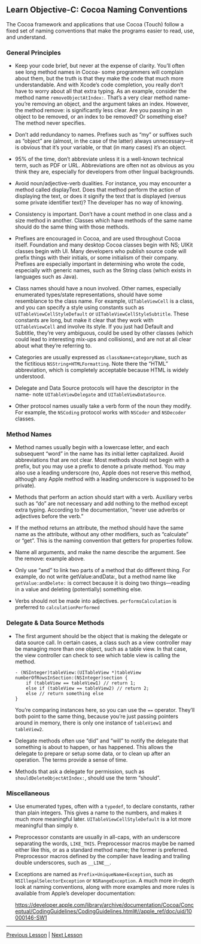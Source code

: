 ## Learn Objective-C: Cocoa Naming Conventions

The Cocoa framework and applications that use Cocoa (Touch) follow a fixed set of naming conventions that make the programs easier to read, use, and understand.

### General Principles

* Keep your code brief, but never at the expense of clarity. You’ll often see long method names in Cocoa- some programmers will complain about them, but the truth is that they make the code that much more understandable. And with Xcode’s code completion, you really don’t have to worry about all that extra typing. As an example, consider the method name `removeObjectAtIndex:`. That’s a very clear method name- you’re removing an object, and the argument takes an index. However, the method remove: is significantly less clear. Are you passing in an object to be removed, or an index to be removed? Or something else? The method never specifies.

* Don’t add redundancy to names. Prefixes such as “my” or suffixes such as “object” are (almost, in the case of the latter) always unnecessary—it is obvious that it’s your variable, or that (in many cases) it’s an object.

* 95% of the time, don’t abbreviate unless it is a well-known technical term, such as PDF or URL. Abbreviations are often not as obvious as you think they are, especially for developers from other lingual backgrounds.

* Avoid noun/adjective-verb dualities. For instance, you may encounter a method called displayText. Does that method perform the action of displaying the text, or does it signify the text that is displayed (versus some private identifier text)? The developer has no way of knowing.

* Consistency is important. Don’t have a count method in one class and a size method in another. Classes which have methods of the same name should do the same thing with those methods.

* Prefixes are encouraged in Cocoa, and are used throughout Cocoa itself. Foundation and many desktop Cocoa classes begin with NS; UIKit classes begin with UI. Many developers who publish source code will prefix things with their initials, or some initialism of their company. Prefixes are especially important in determining who wrote the code, especially with generic names, such as the String class (which exists in languages such as Java).

* Class names should have a noun involved. Other names, especially enumerated types/state representations, should have some resemblance to the class name. For example, `UITableViewCell` is a class, and you can specify a style using constants such as `UITableViewCellStyleDefault` or `UITableViewCellStyleSubtitle`. These constants are long, but make it clear that they work with `UITableViewCell` and involve its style. If you just had Default and Subtitle, they’re very ambiguous, could be used by other classes (which could lead to interesting mix-ups and collisions), and are not at all clear about what they’re referring to.

* Categories are usually expressed as `className+categoryName`, such as the fictitious `NSString+HTMLFormatting`. Note there the “HTML” abbreviation, which is completely acceptable because HTML is widely understood.

* Delegate and Data Source protocols will have the descriptor in the name- note `UITableViewDelegate` and `UITableViewDataSource`.

* Other protocol names usually take a verb form of the noun they modify. For example, the `NSCoding` protocol works with `NSCoder` and `NSDecoder` classes.

### Method Names

* Method names usually begin with a lowercase letter, and each subsequent “word” in the name has its initial letter capitalized. Avoid abbreviations that are not clear. Most methods should not begin with a prefix, but you may use a prefix to denote a private method. You may also use a leading underscore (no, Apple does not reserve this method, although any Apple method with a leading underscore is supposed to be private).

* Methods that perform an action should start with a verb. Auxiliary verbs such as “do” are not necessary and add nothing to the method except extra typing. According to the documentation, “never use adverbs or adjectives before the verb.”

* If the method returns an attribute, the method should have the same name as the attribute, without any other modifiers, such as “calculate” or “get”. This is the naming convention that getters for properties follow.

* Name all arguments, and make the name describe the argument. See the remove: example above.

* Only use “and” to link two parts of a method that do different thing. For example, do not write getValue:andData:, but a method name like `getValue:andDelete:` is correct because it is doing two things—reading in a value and deleting (potentially) something else.

* Verbs should not be made into adjectives. `performsCalculation` is preferred to `calculationPerformed`

### Delegate & Data Source Methods

* The first argument should be the object that is making the delegate or data source call. In certain cases, a class such as a view controller may be managing more than one object, such as a table view. In that case, the view controller can check to see which table view is calling the method.

    ```objc
    - (NSInteger)tableView:(UITableView *)tableView numberOfRowsInSection:(NSInteger)section {
        if (tableView == tableView1) // return 1; 
        else if (tableView == tableView2) // return 2; 
        else // return something else
    }
    ```

    You’re comparing instances here, so you can use the `==` operator. They’ll both point to the same thing, because you’re just passing pointers around in memory, there is only one instance of `tableView1` and `tableView2`.

* Delegate methods often use “did” and “will” to notify the delegate that something is about to happen, or has happened. This allows the delegate to prepare or setup some data, or to clean up after an operation. The terms provide a sense of time.

* Methods that ask a delegate for permission, such as `shouldDeleteObjectAtIndex:`, should use the term “should”.

### Miscellaneous

* Use enumerated types, often with a `typedef`, to declare constants, rather than plain integers. This gives a name to the numbers, and makes it much more meaningful later. `UITableViewCellStyleDefault` is a lot more meaningful than simply `0`.

* Preprocessor constants are usually in all-caps, with an underscore separating the words, `LIKE_THIS`. Preprocessor macros maybe be named either like this, or as a standard method name; the former is preferred. Preprocessor macros defined by the compiler have leading and trailing double underscores, such as `__LINE__`.

* Exceptions are named as `Prefix+UniqueName+Exception`, such as `NSIllegalSelectorException` or `NSRangeException`. A much more in-depth look at naming conventions, along with more examples and more rules is available from Apple’s developer documentation:

    https://developer.apple.com/library/archive/documentation/Cocoa/Conceptual/CodingGuidelines/CodingGuidelines.html#//apple_ref/doc/uid/10000146-SW1

---

[Previous Lesson](87.md) | [Next Lesson](89.md)
